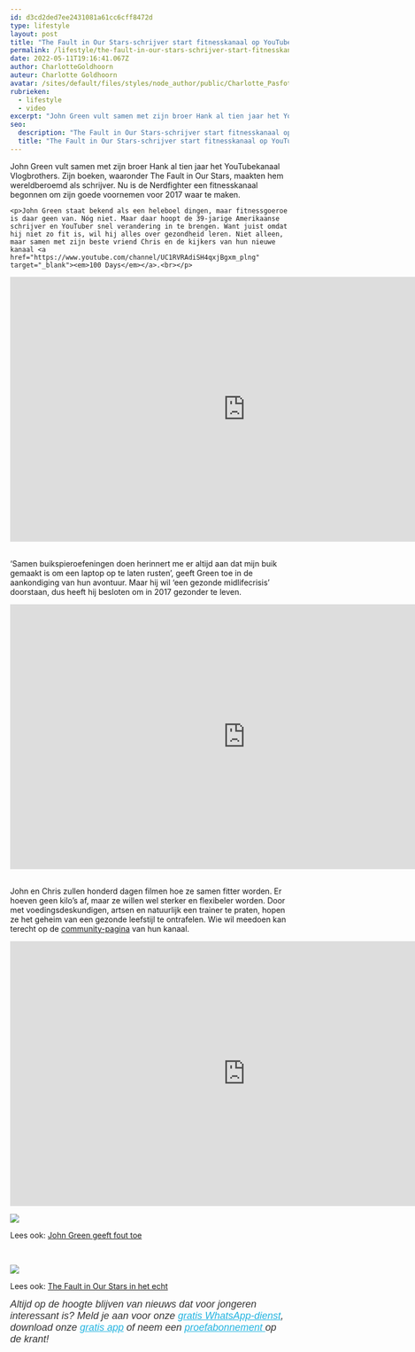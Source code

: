 ```yaml
---
id: d3cd2ded7ee2431081a61cc6cff8472d
type: lifestyle
layout: post
title: "The Fault in Our Stars-schrijver start fitnesskanaal op YouTube"
permalink: /lifestyle/the-fault-in-our-stars-schrijver-start-fitnesskanaal-op-youtube/
date: 2022-05-11T19:16:41.067Z
author: CharlotteGoldhoorn
auteur: Charlotte Goldhoorn
avatar: /sites/default/files/styles/node_author/public/Charlotte_PasfotoDSC01555%20EXTRA.jpg?itok=Uh1_j08g
rubrieken:
  - lifestyle
  - video
excerpt: "John Green vult samen met zijn broer Hank al tien jaar het YouTubekanaal Vlogbrothers. Zijn boeken, waaronder The Fault in Our Stars, maakten hem wereldberoemd als schrijver. Nu is de Nerdfighter een fitnesskanaal begonnen om zijn goede voornemen voor 2017 waar te maken.  "
seo:
  description: "The Fault in Our Stars-schrijver start fitnesskanaal op YouTube"
  title: "The Fault in Our Stars-schrijver start fitnesskanaal op YouTube"
---
```

John Green vult samen met zijn broer Hank al tien jaar het YouTubekanaal Vlogbrothers. Zijn boeken, waaronder The Fault in Our Stars, maakten hem wereldberoemd als schrijver. Nu is de Nerdfighter een fitnesskanaal begonnen om zijn goede voornemen voor 2017 waar te maken.  

    <p>John Green staat bekend als een heleboel dingen, maar fitnessgoeroe is daar geen van. Nóg niet. Maar daar hoopt de 39-jarige Amerikaanse schrijver en YouTuber snel verandering in te brengen. Want juist omdat hij niet zo fit is, wil hij alles over gezondheid leren. Niet alleen, maar samen met zijn beste vriend Chris en de kijkers van hun nieuwe kanaal <a href="https://www.youtube.com/channel/UC1RVRAdiSH4qxjBgxm_plng" target="_blank"><em>100 Days</em></a>.<br></p>
<iframe allowfullscreen="" frameborder="0" height="478" src="https://www.youtube.com/embed/8BVE1N2nPPQ?rel=0" width="850"></iframe><p><br>‘Samen buikspieroefeningen doen herinnert me er altijd aan dat mijn buik gemaakt is om een laptop op te laten rusten’, geeft Green toe in de aankondiging van hun avontuur. Maar hij wil ‘een gezonde midlifecrisis’ doorstaan, dus heeft hij besloten om in 2017 gezonder te leven.<br></p>
<iframe allowfullscreen="" frameborder="0" height="478" src="https://www.youtube.com/embed/ziUjLYT5QTQ?rel=0" width="850"></iframe><p><br>John en Chris zullen honderd dagen filmen hoe ze samen fitter worden. Er hoeven geen kilo’s af, maar ze willen wel sterker en flexibeler worden. Door met voedingsdeskundigen, artsen en natuurlijk een trainer te praten, hopen ze het geheim van een gezonde leefstijl te ontrafelen. Wie wil meedoen kan terecht op de <a href="https://www.youtube.com/100days/community" target="_blank">community-pagina</a> van hun kanaal.<br></p>
<iframe allowfullscreen="" frameborder="0" height="478" src="https://www.youtube.com/embed/xB3tvq3g3is?rel=0" width="850"></iframe>
<div class="kader">
<p><img class="kaderafbeelding" src="/sites/default/files/ff.png"></p>
<p>Lees ook: <a href="/nieuws/john-green-geeft-fout-toe">John Green geeft fout toe</a></p>
<p> </p>
</div>
<div class="kader">
<p><img class="kaderafbeelding" src="/sites/default/files/ff.png"></p>
<p>Lees ook: <a href="/nieuws/fault-our-stars-het-echt">The Fault in Our Stars in het echt</a></p>
</div>
<p><em style="box-sizing: inherit; color: rgb(51, 51, 51); font-family: &quot;PT Sans&quot;, sans-serif; font-size: 18px;">Altijd</em><em style="box-sizing: inherit; color: rgb(51, 51, 51); font-family: &quot;PT Sans&quot;, sans-serif; font-size: 18px;"> </em><em style="box-sizing: inherit; color: rgb(51, 51, 51); font-family: &quot;PT Sans&quot;, sans-serif; font-size: 18px;">op de hoogte blijven van nieuws dat voor jongeren interessant is? Meld je aan voor onze <a href="/whatsapp" style="box-sizing: inherit; color: rgb(34, 179, 224); transition: color 0.3s ease;">gratis WhatsApp-dienst</a>, download onze <a href="/app" style="box-sizing: inherit; color: rgb(34, 179, 224); transition: color 0.3s ease;">gratis app</a> of neem een <a href="https://abonneren.sevendays.nl/abonneren/abonnementen/ae/artikel" style="box-sizing: inherit; color: rgb(34, 179, 224); transition: color 0.3s ease;">proefabonnement </a>op de krant! </em></p>
  
